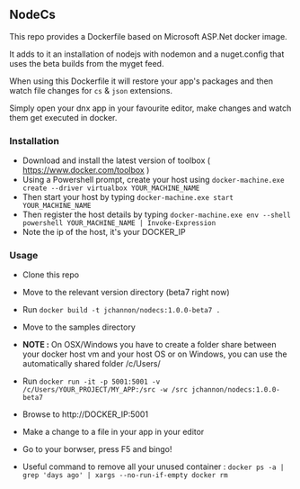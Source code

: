 ## NodeCs

This repo provides a Dockerfile based on Microsoft ASP.Net docker image.

It adds to it an installation of nodejs with nodemon and a nuget.config that uses the beta builds from the myget feed.

When using this Dockerfile it will restore your app's packages and then watch file changes for `cs` & `json` extensions.

Simply open your dnx app in your favourite editor, make changes and watch them get executed in docker.

### Installation

* Download and install the latest version of toolbox ( https://www.docker.com/toolbox )
* Using a Powershell prompt, create your host using `docker-machine.exe create --driver virtualbox YOUR_MACHINE_NAME`
* Then start your host by typing `docker-machine.exe start YOUR_MACHINE_NAME`
* Then register the host details by typing `docker-machine.exe env --shell powershell YOUR_MACHINE_NAME | Invoke-Expression`
* Note the ip of the host, it's your DOCKER_IP

### Usage

* Clone this repo
* Move to the relevant version directory (beta7 right now)
* Run `docker build -t jchannon/nodecs:1.0.0-beta7 .`
* Move to the samples directory
* **NOTE :** On OSX/Windows you have to create a folder share between your docker host vm and your host OS or on Windows, you can use the automatically shared folder /c/Users/
* Run `docker run -it -p 5001:5001 -v /c/Users/YOUR_PROJECT/MY_APP:/src -w /src jchannon/nodecs:1.0.0-beta7`
* Browse to http://DOCKER_IP:5001 
* Make a change to a file in your app in your editor
* Go to your borwser, press F5 and bingo!


* Useful command to remove all your unused container : `docker ps -a | grep 'days ago' | xargs --no-run-if-empty docker rm`
